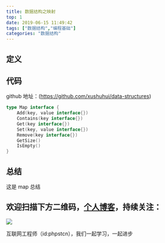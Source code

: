 ```yaml
---
title: 数据结构之映射
top: 1
date: 2019-06-15 11:49:42
tags: ["数据结构","编程基础"]
categories: "数据结构"
---
```


## 定义

## 代码

github 地址：(https://github.com/xushuhui/data-structures)

``` go
type Map interface {
	Add(key, value interface{})
	Contains(key interface{})
	Get(key interface{})
	Set(key, value interface{})
	Remove(key interface{})
	GetSize()
	IsEmpty()
}
```

## 总结

这是 map 总结

## 欢迎扫描下方二维码，[个人博客](https://www.phpst.cn)，持续关注：

![](https://ww1.sinaimg.cn/large/a616b9a4gy1g4xzv954a4j20760763yo.jpg)

互联网工程师（id:phpstcn），我们一起学习，一起进步
